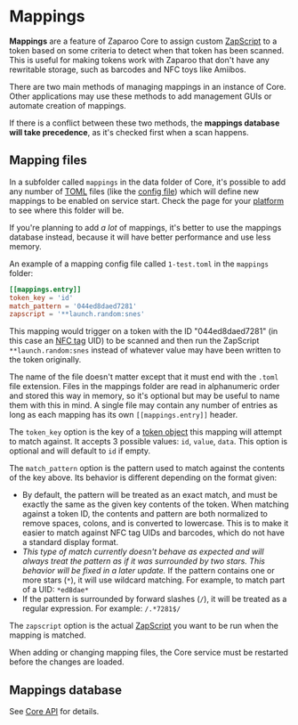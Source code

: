 # Mappings

**Mappings** are a feature of Zaparoo Core to assign custom [ZapScript](../zapscript/index.md) to a token based on some criteria to detect when that token has been scanned. This is useful for making tokens work with Zaparoo that don't have any rewritable storage, such as barcodes and NFC toys like Amiibos.

There are two main methods of managing mappings in an instance of Core. Other applications may use these methods to add management GUIs or automate creation of mappings.

If there is a conflict between these two methods, the **mappings database will take precedence**, as it's checked first when a scan happens.

## Mapping files

In a subfolder called `mappings` in the data folder of Core, it's possible to add any number of [TOML](https://toml.io/en/) files (like the [config file](config.md)) which will define new mappings to be enabled on service start. Check the page for your [platform](../platforms/index.md) to see where this folder will be.

If you're planning to add _a lot_ of mappings, it's better to use the mappings database instead, because it will have better performance and use less memory.

An example of a mapping config file called `1-test.toml` in the `mappings` folder:

```toml
[[mappings.entry]]
token_key = 'id'
match_pattern = '044ed8daed7281'
zapscript = '**launch.random:snes'
```

This mapping would trigger on a token with the ID "044ed8daed7281" (in this case an [NFC tag](../tokens/nfc/index.md) UID) to be scanned and then run the ZapScript `**launch.random:snes` instead of whatever value may have been written to the token originally.

The name of the file doesn't matter except that it must end with the `.toml` file extension. Files in the mappings folder are read in alphanumeric order and stored this way in memory, so it's optional but may be useful to name them with this in mind. A single file may contain any number of entries as long as each mapping has its own `[[mappings.entry]]` header.

The `token_key` option is the key of a [token object](../tokens/index.md) this mapping will attempt to match against. It accepts 3 possible values: `id`, `value`, `data`. This option is optional and will default to `id` if empty.

The `match_pattern` option is the pattern used to match against the contents of the key above. Its behavior is different depending on the format given:

- By default, the pattern will be treated as an exact match, and must be exactly the same as the given key contents of the token. When matching against a token ID, the contents and pattern are both normalized to remove spaces, colons, and is converted to lowercase. This is to make it easier to match against NFC tag UIDs and barcodes, which do not have a standard display format.
- _This type of match currently doesn't behave as expected and will always treat the pattern as if it was surrounded by two stars. This behavior will be fixed in a later update._ If the pattern contains one or more stars (`*`), it will use wildcard matching. For example, to match part of a UID: `*ed8dae*`
- If the pattern is surrounded by forward slashes (`/`), it will be treated as a regular expression. For example: `/.*7281$/`

The `zapscript` option is the actual [ZapScript](../zapscript/index.md) you want to be run when the mapping is matched.

When adding or changing mapping files, the Core service must be restarted before the changes are loaded.

## Mappings database

See [Core API](api/index.md) for details.
